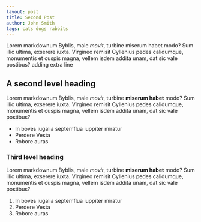 ```yaml
---
layout: post
title: Second Post
author: John Smith
tags: cats dogs rabbits 
---
```


Lorem markdownum Byblis, male _movit_, turbine miserum habet modo? Sum illic
ultima, exserere iuxta. Virgineo remisit Cyllenius pedes calidumque, monumentis
et cuspis magna, vellem isdem addita unam, dat sic vale postibus?
adding extra line

## A second level heading

Lorem markdownum Byblis, male _movit_, turbine **miserum habet** modo? Sum illic
ultima, exserere iuxta. Virgineo remisit Cyllenius pedes calidumque, monumentis
et cuspis magna, vellem isdem addita unam, dat sic vale postibus?

- In boves iugalia septemflua iuppiter miratur
- Perdere Vesta
- Robore auras

### Third level heading

Lorem markdownum Byblis, male _movit_, turbine **miserum habet** modo? Sum illic
ultima, exserere iuxta. Virgineo remisit Cyllenius pedes calidumque, monumentis
et cuspis magna, vellem isdem addita unam, dat sic vale postibus?

1. In boves iugalia septemflua iuppiter miratur
2. Perdere Vesta
3. Robore auras
